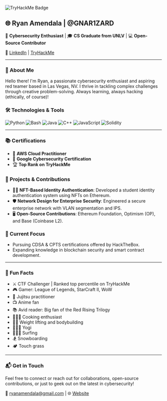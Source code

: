 <!-- Start of GitHub profile README -->

![TryHackMe Badge](https://tryhackme-badges.s3.amazonaws.com/gnarizard.png)

## 🌐 Ryan Amendala | @GNAR1ZARD

👾 **Cybersecurity Enthusiast** | 🎓 **CS Graduate from UNLV** | 💻 **Open-Source Contributor**

🔗 [LinkedIn](https://www.linkedin.com/in/ryan7926) | [TryHackMe](https://tryhackme.com/p/gnarizard)

---

### 🚀 About Me

Hello there! I'm Ryan, a passionate cybersecurity enthusiast and aspiring red teamer based in Las Vegas, NV. I thrive in tackling complex challenges through creative problem-solving. Always learning, always hacking (ethically, of course)!

### 🛠️ Technologies & Tools

![Python](https://img.shields.io/badge/-Python-3776AB?logo=python&logoColor=white&style=flat-square)
![Bash](https://img.shields.io/badge/-Bash-4EAA25?logo=gnu-bash&logoColor=white&style=flat-square)
![Java](https://img.shields.io/badge/-Java-007396?logo=java&logoColor=white&style=flat-square)
![C++](https://img.shields.io/badge/-C++-00599C?logo=cplusplus&logoColor=white&style=flat-square)
![JavaScript](https://img.shields.io/badge/-JavaScript-F7DF1E?logo=javascript&logoColor=black&style=flat-square)
![Solidity](https://img.shields.io/badge/-Solidity-363636?logo=solidity&logoColor=white&style=flat-square)

---

### 📚 Certifications

- 🥇 **AWS Cloud Practitioner**
- 🥇 **Google Cybersecurity Certification**
- 🏆 **Top Rank on TryHackMe**

### 🔭 Projects & Contributions

- 🕵️‍♂️ **NFT-Based Identity Authentication**: Developed a student identity authentication system using NFTs on Ethereum.
- 🛡️ **Network Design for Enterprise Security**: Engineered a secure enterprise network with VLAN segmentation and IPS.
- 🖥️ **Open-Source Contributions**: Ethereum Foundation, Optimism (OP), and Base (Coinbase L2).

### 🌱 Current Focus

- Pursuing CDSA & CPTS certifications offered by HackTheBox.
- Expanding knowledge in blockchain security and smart contract development.

---

### 🎯 Fun Facts

- ⚔️ CTF Challenger | Ranked top percentile on TryHackMe
- 🎮 Gamer: League of Legends, StarCraft II, WoW
- 🥋 Jujitsu practitioner
- 📺 Anime fan
- 📚 Avid reader: Big fan of the Red Rising Trilogy
- 👨🏻‍🍳 Cooking enthusiast
- 🏋🏻 Weight lifting and bodybuilding
- 🧘🏻‍♂️ Yogi
- 🏄🏻‍♂️ Surfing
- 🏂 Snowboarding
- 🏕️ Touch grass

---

### 📬 Get in Touch

Feel free to connect or reach out for collaborations, open-source contributions, or just to geek out on the latest in cybersecurity!

📧 ryanamendala@gmail.com | 🌐 [Website](https://gnar1zard.github.io/cyberjutsu/)

<!-- End of GitHub profile README -->
